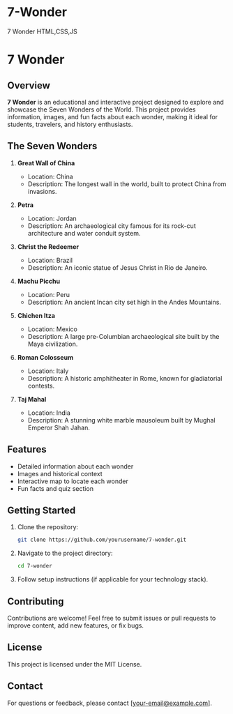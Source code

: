 # 7-Wonder
7 Wonder HTML,CSS,JS
# 7 Wonder

## Overview

**7 Wonder** is an educational and interactive project designed to explore and showcase the Seven Wonders of the World. This project provides information, images, and fun facts about each wonder, making it ideal for students, travelers, and history enthusiasts.

## The Seven Wonders

1. **Great Wall of China**  
   - Location: China  
   - Description: The longest wall in the world, built to protect China from invasions.

2. **Petra**  
   - Location: Jordan  
   - Description: An archaeological city famous for its rock-cut architecture and water conduit system.

3. **Christ the Redeemer**  
   - Location: Brazil  
   - Description: An iconic statue of Jesus Christ in Rio de Janeiro.

4. **Machu Picchu**  
   - Location: Peru  
   - Description: An ancient Incan city set high in the Andes Mountains.

5. **Chichen Itza**  
   - Location: Mexico  
   - Description: A large pre-Columbian archaeological site built by the Maya civilization.

6. **Roman Colosseum**  
   - Location: Italy  
   - Description: A historic amphitheater in Rome, known for gladiatorial contests.

7. **Taj Mahal**  
   - Location: India  
   - Description: A stunning white marble mausoleum built by Mughal Emperor Shah Jahan.

## Features

- Detailed information about each wonder
- Images and historical context
- Interactive map to locate each wonder
- Fun facts and quiz section

## Getting Started

1. Clone the repository:
   ```bash
   git clone https://github.com/yourusername/7-wonder.git
   ```

2. Navigate to the project directory:
   ```bash
   cd 7-wonder
   ```

3. Follow setup instructions (if applicable for your technology stack).

## Contributing

Contributions are welcome! Feel free to submit issues or pull requests to improve content, add new features, or fix bugs.

## License

This project is licensed under the MIT License.

## Contact

For questions or feedback, please contact [your-email@example.com].

